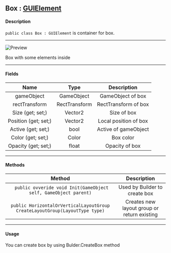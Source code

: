 ## Box : [GUIElement](Element.md)

#### Description
`public class Box : GUIElement` is container for box.

------------

![Preview](https://i.imgur.com/YTPPu08.png)

Box with some elements inside

------------

#### Fields
| Name  | Type | Description |
| :------------: | :------------: | :------------: |
| gameObject  | GameObject | GameObject of box |
| rectTransform  | RectTransform  | RectTransform of box |
| Size (get; set;) | Vector2 | Size of box |
| Position (get; set;) | Vector2 | Local position of box |
| Active (get; set;) | bool | Active of gameObject |
| Color (get; set;) | Color | Box color |
| Opacity (get; set;) | float | Opacity of box |

------------

#### Methods

| Method  | Description |
| :------------: | :------------: | 
| ` public ovveride void Init(GameObject self, GameObject parent)`  | Used by Builder to create box |
| `public HorizontalOrVerticalLayoutGroup CreateLayoutGroup(LayoutType type)` | Creates new layout group or return existing |

------------

#### Usage

You can create box by using Bulder.CreateBox method
